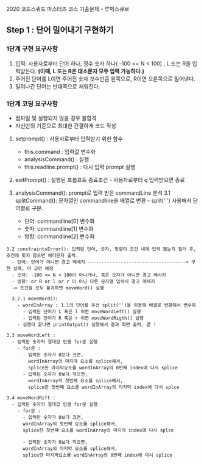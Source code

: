 2020 코드스쿼드 마스터즈 코스 기출문제 - 루빅스큐브

## Step 1  : 단어 밀어내기 구현하기

### 1단계 구현 요구사항

1. 입력: 사용자로부터 단어 하나, 정수 숫자 하나( -100 <= N < 100) , L 또는 R을 입력받는다. 
**(이때, L 또는 R은 대소문자 모두 입력 가능하다.)**
2. 주어진 단어를 L이면 주어진 숫자 갯수만큼 왼쪽으로, R이면 오른쪽으로 밀어낸다.
3. 밀려나간 단어는 반대쪽으로 채워진다.

### 1단계 코딩 요구사항

- 컴파일 및 실행되지 않을 경우 불합격
- 자신만의 기준으로 최대한 간결하게 코드 작성


1. setprompt() : 사용자로부터 입력받기 위한 함수
    - this.command : 입력값 변수화
    - analysisCommand() : 실행
    - this.readline.prompt() : 다시 입력 prompt 실행

  2. exitPrompt() : 실행된 프롬프트 종료조건
    - 사용자로부터 q 입력받으면 종료 

  3. analysisCommand(): prompt로 입력 받은 commandLine 분석
    3.1 splitCommand(): 문자열인 commandline을 배열로 변환 - split(' ') 사용해서 단어별로 구분.
      - 단어: commandline[0] 변수화
      - 숫자: commandline[1] 변수화
      - 방향: commandline[2] 변수화
      
    3.2 constraintsError(): 입력된 단어, 숫자, 방향이 조건 내에 입력 됐는지 필터 후, 조건에 맞지 않으면 에러문자 출력.
      - 단어: 단어가 아니면 경고 메세지 ------------------------------------> 구현 실패, 더 고민 예정
      - 숫자: -100 <= N < 100이 아니거나, 혹은 숫자가 아니면 경고 메시지
      - 방향: or R or l or r 이 아닌 다른 문자열 입력시 경고 메세지 
      -> 조건을 모두 통과하면 moveWord() 실행

      3.2.1 moveWord(): 
        - wordInArray : 1.1의 단어를 우선 split('')을 이용해 배열로 변환해서 변수화
          - 입력된 단어가 L 혹은 l 이면 moveWordLeft() 실행
          - 입력된 단어가 R 혹은 r 이면 movdWordRigth() 실행
        - 실행이 끝나면 printOutput() 실행해서 결과 화면 출력. 끝 !

    3.3 moveWordLeft :
      - 입력된 숫자의 절대값 만큼 for문 실행
        - for문 : 
          - 입력된 숫자가 0보다 크면,
            wordInArray의 마지막 요소를 splice해서, 
            splice한 마지막요소를 wordInArray의 0번째 index에 다시 splice
          - 입력된 숫자가 0보다 작으면,
            wordInArray의 첫번째 요소를 splice해서,
            splice한 첫번쨰 요소를 wordInArray의 마지막 index에 다시 splce

    3.4 moveWordRift :
      - 입력된 숫자의 절대값 만큼 for문 실행
        - for문 : 
          - 입력된 숫자가 0보다 크면,
          wordInArray의 첫번째 요소를 splice해서,
          splice한 첫번쨰 요소를 wordInArray의 마지막 index에 다시 splce

          - 입력된 숫자가 0보다 작으면,
          wordInArray의 마지막 요소를 splice해서, 
          splice한 마지막요소를 wordInArray의 0번째 index에 다시 splice